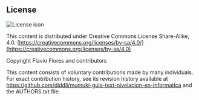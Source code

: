 ## License
![License icon](https://licensebuttons.net/l/by-sa/3.0/88x31.png)

This content is distributed under Creative Commons License Share-Alike, 4.0. [https://creativecommons.org/licenses/by-sa/4.0/](https://creativecommons.org/licenses/by-sa/4.0)

Copyright Flavio Flores and contributors

This content consists of voluntary contributions made by many
individuals. For exact contribution history, see its revision history
available at https://github.com/diddli/mumuki-guia-text-nivelacion-en-informatica and the AUTHORS.txt file.

